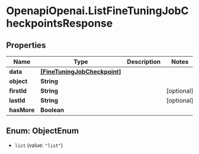 # OpenapiOpenai.ListFineTuningJobCheckpointsResponse

## Properties

Name | Type | Description | Notes
------------ | ------------- | ------------- | -------------
**data** | [**[FineTuningJobCheckpoint]**](FineTuningJobCheckpoint.md) |  | 
**object** | **String** |  | 
**firstId** | **String** |  | [optional] 
**lastId** | **String** |  | [optional] 
**hasMore** | **Boolean** |  | 



## Enum: ObjectEnum


* `list` (value: `"list"`)




